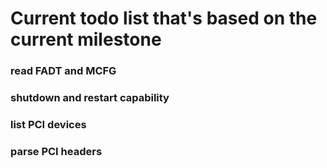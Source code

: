 # Current todo list that's based on the current milestone
### read FADT and MCFG
### shutdown and restart capability
### list PCI devices
### parse PCI headers